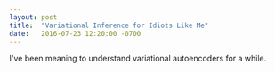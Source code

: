 ```yaml
---
layout: post
title:  "Variational Inference for Idiots Like Me"
date:   2016-07-23 12:20:00 -0700
---
```


I've been meaning to understand variational autoencoders for
a while. 
